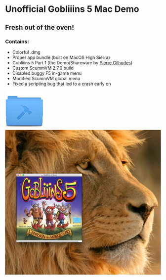 # Unofficial Gobliiins 5 Mac Demo

## Fresh out of the oven!

### Contains:
* Colorful .dmg
* Proper app bundle (built on MacOS High Sierra)
* Gobliiins 5 Part 1 (the Demo/Shareware by [Pierre Gilhodes](Pierre-gilhodes.itch.io/))
* Custom ScummVM 2.7.0 build
* Disabled buggy F5 in-game menu
* Modified ScummVM global menu
* Fixed a scripting bug that led to a crash early on

[<img src="download.png" alt="Download from Google Drive">](https://drive.google.com/file/d/1FMC7ZZQjNrLGD0_eK_BtKR2lF0u7NTB9/view?usp=sharing)
![Screenshot of the .dmg installer](install.jpg)
